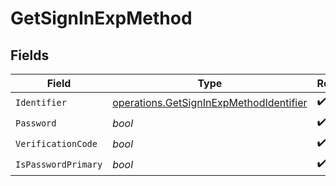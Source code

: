 # GetSignInExpMethod


## Fields

| Field                                                                                              | Type                                                                                               | Required                                                                                           | Description                                                                                        |
| -------------------------------------------------------------------------------------------------- | -------------------------------------------------------------------------------------------------- | -------------------------------------------------------------------------------------------------- | -------------------------------------------------------------------------------------------------- |
| `Identifier`                                                                                       | [operations.GetSignInExpMethodIdentifier](../../models/operations/getsigninexpmethodidentifier.md) | :heavy_check_mark:                                                                                 | N/A                                                                                                |
| `Password`                                                                                         | *bool*                                                                                             | :heavy_check_mark:                                                                                 | N/A                                                                                                |
| `VerificationCode`                                                                                 | *bool*                                                                                             | :heavy_check_mark:                                                                                 | N/A                                                                                                |
| `IsPasswordPrimary`                                                                                | *bool*                                                                                             | :heavy_check_mark:                                                                                 | N/A                                                                                                |